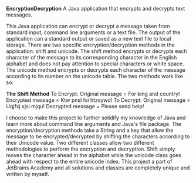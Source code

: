 **EncryptionDecryption**
A Java application that encrypts and decrypts text messages.

This Java application can encrypt or decrypt a message taken from standard input, command line arguments or a text file. The output of the application can a standard output or 
saved as a new text file to local storage. There are two specific encryption/decryption methods in the application: shift and unicode. The shift method encrypts or decrypts each 
character of the 
message to its corresponding character in the English alphabet and does not pay attention to special characters or white space. The unicode method encrypts or decrypts each 
character of the message according to its number on the unicode table. The two methods work like so:

**The Shift Method**
To Encrypt:
Original message = For king and country!
Encrypted message = Ktw pnsl fsi htzsywd!
To Decrypt: 
Original message = Uqjfxj xjsi mjqu!
Decrypted message = Please send help!








I choose to make this project to further solidify my knowledge of Java and learn more about command line arguments and Java's file 
package. 
The encryption/decryption methods take a String and a key that allow the message to be encrypted/decrypted by shifting the characters according to their Unicode value.
Two different classes allow two different methodologies to perform the encryption and decryption. Shift simply moves the character ahead in the alphabet while the unicode
class goes ahead with respect to the entire unicode index. This project a part of JetBrains Academy and all solutions and classes are completely unique and written by myself.

